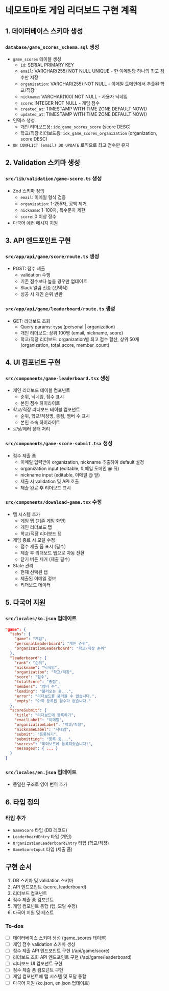 <!-- e8c2a28c-137e-407e-9b7d-076ee1520635 a891bd85-736c-4eb6-9b08-503a7473c300 -->
# 네모토마토 게임 리더보드 구현 계획

## 1. 데이터베이스 스키마 생성

### `database/game_scores_schema.sql` 생성

- `game_scores` 테이블 생성
  - `id`: SERIAL PRIMARY KEY
  - `email`: VARCHAR(255) NOT NULL UNIQUE - 한 이메일당 하나의 최고 점수만 저장
  - `organization`: VARCHAR(255) NOT NULL - 이메일 도메인에서 추출된 학교/직장
  - `nickname`: VARCHAR(100) NOT NULL - 사용자 닉네임
  - `score`: INTEGER NOT NULL - 게임 점수
  - `created_at`: TIMESTAMP WITH TIME ZONE DEFAULT NOW()
  - `updated_at`: TIMESTAMP WITH TIME ZONE DEFAULT NOW()
- 인덱스 생성
  - 개인 리더보드용: `idx_game_scores_score` (score DESC)
  - 학교/직장 리더보드용: `idx_game_scores_organization` (organization, score DESC)
- `ON CONFLICT (email) DO UPDATE` 로직으로 최고 점수만 유지

## 2. Validation 스키마 생성

### `src/lib/validation/game-score.ts` 생성

- Zod 스키마 정의
  - `email`: 이메일 형식 검증
  - `organization`: 1-255자, 공백 제거
  - `nickname`: 1-100자, 특수문자 제한
  - `score`: 0 이상 정수
- 다국어 에러 메시지 지원

## 3. API 엔드포인트 구현

### `src/app/api/game/score/route.ts` 생성

- POST: 점수 제출
  - validation 수행
  - 기존 점수보다 높을 경우만 업데이트
  - Slack 알림 전송 (선택적)
  - 성공 시 개인 순위 반환

### `src/app/api/game/leaderboard/route.ts` 생성

- GET: 리더보드 조회
  - Query params: `type` (personal | organization)
  - 개인 리더보드: 상위 100명 (email, nickname, score)
  - 학교/직장 리더보드: organization별 최고 점수 합산, 상위 50개 (organization, total_score, member_count)

## 4. UI 컴포넌트 구현

### `src/components/game-leaderboard.tsx` 생성

- 개인 리더보드 테이블 컴포넌트
  - 순위, 닉네임, 점수 표시
  - 본인 점수 하이라이트
- 학교/직장 리더보드 테이블 컴포넌트
  - 순위, 학교/직장명, 총점, 멤버 수 표시
  - 본인 소속 하이라이트
- 로딩/에러 상태 처리

### `src/components/game-score-submit.tsx` 생성

- 점수 제출 폼
  - 이메일 입력받아 organization, nickname 추출하여 default 설정
  - organization input (editable, 이메일 도메인 @ 뒤)
  - nickname input (editable, 이메일 @ 앞)
  - 제출 시 validation 및 API 호출
  - 제출 완료 후 리더보드 표시

### `src/components/download-game.tsx` 수정

- 탭 시스템 추가
  - 게임 탭 (기존 게임 화면)
  - 개인 리더보드 탭
  - 학교/직장 리더보드 탭
- 게임 종료 시 모달 수정
  - 점수 제출 폼 표시 (필수)
  - 제출 후 리더보드 탭으로 자동 전환
  - 닫기 버튼 제거 (제출 필수)
- State 관리
  - 현재 선택된 탭
  - 제출된 이메일 정보
  - 리더보드 데이터

## 5. 다국어 지원

### `src/locales/ko.json` 업데이트

```json
"game": {
  "tabs": {
    "game": "게임",
    "personalLeaderboard": "개인 순위",
    "organizationLeaderboard": "학교/직장 순위"
  },
  "leaderboard": {
    "rank": "순위",
    "nickname": "닉네임",
    "organization": "학교/직장",
    "score": "점수",
    "totalScore": "총점",
    "members": "멤버 수",
    "loading": "불러오는 중...",
    "error": "리더보드를 불러올 수 없습니다.",
    "empty": "아직 등록된 점수가 없습니다."
  },
  "scoreSubmit": {
    "title": "리더보드에 등록하기",
    "emailLabel": "이메일",
    "organizationLabel": "학교/직장",
    "nicknameLabel": "닉네임",
    "submit": "등록하기",
    "submitting": "등록 중...",
    "success": "리더보드에 등록되었습니다!",
    "messages": { ... }
  }
}
```

### `src/locales/en.json` 업데이트

- 동일한 구조로 영어 번역 추가

## 6. 타입 정의

### 타입 추가

- `GameScore` 타입 (DB 레코드)
- `LeaderboardEntry` 타입 (개인)
- `OrganizationLeaderboardEntry` 타입 (학교/직장)
- `GameScoreInput` 타입 (제출 폼)

## 구현 순서

1. DB 스키마 및 validation 스키마
2. API 엔드포인트 (score, leaderboard)
3. 리더보드 컴포넌트
4. 점수 제출 폼 컴포넌트
5. 게임 컴포넌트 통합 (탭, 모달 수정)
6. 다국어 지원 및 테스트

### To-dos

- [ ] 데이터베이스 스키마 생성 (game_scores 테이블)
- [ ] 게임 점수 validation 스키마 생성
- [ ] 점수 제출 API 엔드포인트 구현 (/api/game/score)
- [ ] 리더보드 조회 API 엔드포인트 구현 (/api/game/leaderboard)
- [ ] 리더보드 UI 컴포넌트 구현
- [ ] 점수 제출 폼 컴포넌트 구현
- [ ] 게임 컴포넌트에 탭 시스템 및 모달 통합
- [ ] 다국어 지원 (ko.json, en.json 업데이트)